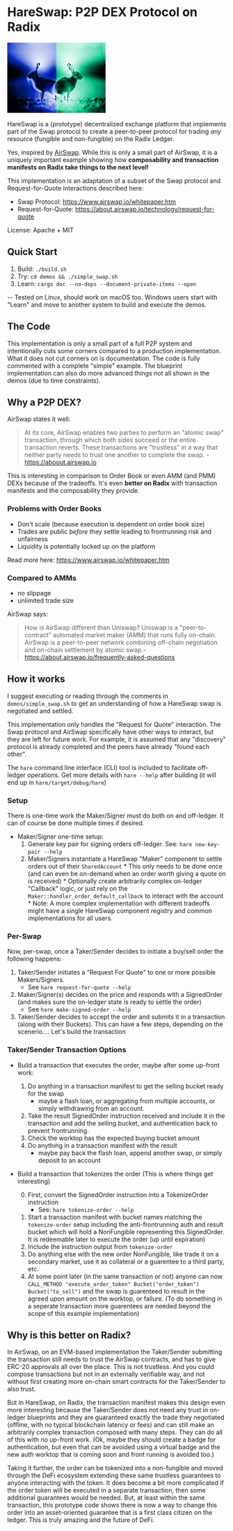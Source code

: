 # HareSwap: P2P DEX Protocol on Radix

![](hareswap.png)

HareSwap is a (prototype) decentralized exchange platform that implements
part of the Swap protocol to create a peer-to-peer protocol for trading *any*
resource (fungible and non-fungible) on the Radix Ledger.

Yes, inspired by [AirSwap](https://about.airswap.io). While this is only a small part of AirSwap, it is a uniquely important example showing how **composability and transaction manifests on Radix take things to the next level!**

This implementation is an adaptation of a subset of the Swap protocol and Request-for-Quote
interactions described here:
- Swap Protocol: <https://www.airswap.io/whitepaper.htm>
- Request-for-Quote: <https://about.airswap.io/technology/request-for-quote>

License: Apache + MIT

## Quick Start

1. Build:  `./build.sh`
2. Try: `cd demos && ./simple_swap.sh`
3. Learn: `cargo doc --no-deps --document-private-items --open`

-- Tested on Linux, should work on macOS too.  Windows users start with "Learn" and move to another system to build and execute the demos.

## The Code

This implementation is only a small part of a full P2P system and intentionally cuts some corners  compared to a production implementation.  What it does not cut corners on is documentation.  The code is fully commented with a complete "simple" example.  The blueprint implementation can also do more advanced things not all shown in the demos (due to time constraints).

## Why a P2P DEX?

AirSwap states it well:

  > At its core, AirSwap enables two parties to perform an "atomic swap"
  > transaction, through which both sides succeed or the entire transaction
  > reverts. These transactions are "trustless" in a way that neither party needs
  > to trust one another to complete the swap.  - https://aboout.airswap.io

This is interesting in comparison to Order Book or even AMM (and PMM) DEXs because of the tradeoffs.  It's even **better on Radix** with transaction manifests and the composability they provide.

### Problems with Order Books

* Don't scale (because execution is dependent on order book size)
* Trades are public *before* they settle leading to frontrunning risk and unfairness
* Liquidity is potentially locked up on the platform

Read more here: https://www.airswap.io/whitepaper.htm

### Compared to AMMs

  * no slippage
  * unlimited trade size

AirSwap says:

> How is AirSwap different than Uniswap? Uniswap is a "peer-to-contract"
> automated market maker (AMM) that runs fully on-chain. AirSwap is a peer-to-peer
> network combining off-chain negotiation and on-chain settlement by atomic swap.- https://about.airswap.io/frequently-asked-questions

## How it works

I suggest executing or reading through the comments in `demos/simple_swap.sh` to get an understanding
of how a HareSwap swap is negotiated and settled.

This implementation only handles the "Request for Quote" interaction.  The Swap protocol and AirSwap specifically have other ways to interact, but they are left for future work.  For example, it is assumed that any "discovery" protocol is already completed and the peers have already "found each other".

The `hare` command line interface (CLI) tool is included to facilitate off-ledger operations.  Get more details with `hare --help` after building (it will end up in `hare/target/debug/hare`)

### Setup

There is one-time work the Maker/Signer must do both on and off-ledger.  It can of course be done multiple times if desired.

  * Maker/Signer one-time setup:
      1. Generate key pair for signing orders off-ledger. See: `hare new-key-pair --help`
      2. Maker/Signers instantiate a HareSwap "Maker" component to settle orders out of their `SharedAccount`
        * This only needs to be done once (and can even be on-demand when an order worth giving a quote on is received)
        * Optionally create arbitrarily complex on-ledger "Callback" logic, or just rely on the `Maker::handler_order_default_callback` to interact with the account
        * Note: A more complex implementation with different tradeoffs might have a single HareSwap component registry and common implementations for all users.

### Per-Swap

Now, per-swap, once a Taker/Sender decides to initiate a buy/sell order the following happens:

  1. Taker/Sender initiates a "Request For Quote" to one or more possible Makers/Signers.
      * See `hare request-for-quote --help`
  2. Maker/Signer(s) decides on the price and responds with a SignedOrder (and makes sure the on-ledger state is ready to settle the order)
      * See `hare make-signed-order --help`
  3. Taker/Sender decides to accept the order and submits it in a transaction (along with their Buckets).  This can have a few steps, depending on the scenerio....  Let's build the transaction

### Taker/Sender Transaction Options

  * Build a transaction that executes the order, maybe after some up-front work:

      1. Do anything in a transaction manifest to get the selling bucket ready for the swap
          * maybe a flash loan, or aggregating from multiple accounts, or simply withdrawing from an account.
      2. Take the result SignedOrder instruction received and include it in the transaction and add the selling bucket, and authentication back to prevent frontrunning.
      3. Check the worktop has the expected buying bucket amount
      4. Do anything in a transaction manifest with the result
          * maybe pay back the flash loan, append another swap, or simply deposit to an account

  * Build a transaction that tokenizes the order (This is where things get interesting)

      0. First, convert the SignedOrder instruction into a TokenizeOrder instruction
          * See: `hare tokenize-order --help`
      1. Start a transaction manifest with bucket names matching the `tokenize-order` setup including the anti-frontrunning auth and result bucket which will hold a NonFungible representing this SignedOrder.  It is redeemable later to execute the order (up until expiration)
      2. Include the instruction output from `tokenize-order`
      3. Do anything else with the new order NonFungible, like trade it on a secondary market, use it as collateral or a guarentee to a third party, etc.
      4. At some point later (in the same transaction or not) anyone can now `CALL_METHOD "execute_order_token" Bucket("order_token") Bucket("to_sell")` and the swap is guarenteed to result in the agreed upon amount on the worktop, or failure.  (To do something in a seperate transaction more guarentees are needed beyond the scope of this example implementation)


## Why is this better on Radix?

In AirSwap, on an EVM-based implementation the Taker/Sender submitting the
transaction still needs to trust the AirSwap contracts, and has to give ERC-20
approvals all over the place.  This is not trustless.  And you could compose
transactions but not in an externally verifiable way, and not without first
creating more on-chain smart contracts for the Taker/Sender to also trust.

But in HareSwap, on Radix, the transaction manifest makes this design even more
interesting because the Taker/Sender does not need any trust in on-ledger
blueprints and they are guaranteed exactly the trade they negotiated (offline,
with no typical blockchain latency or fees) and can still make an arbitrarily
complex transaction composed with many steps.  They can do all of this with no
up-front work.  (Ok, maybe they should create a badge for authentication, but
even that can be avoided using a virtual badge and the new auth worktop that is
coming soon and front running is avoided too.)

Taking it further, the order can be tokenized into a non-fungible and moved
through the DeFi ecosystem extending these same trustless guarantees to anyone
interacting with the token.  It does become a bit more complicated if the order
token will be executed in a separate transaction, then some additional
guarantees would be needed.  But, at least within the same transaction, this
prototype code shows there is now a way to change this order into an
asset-oriented guarantee that is a first class citizen on the ledger.  This is
truly amazing and the future of DeFi.
